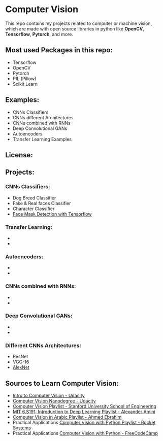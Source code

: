 # Computer Vision
This repo contains my projects related to computer or machine vision, which are made with open source libraries in python like **OpenCV**, **Tensorflow**, **Pytorch**, and more.


## Most used Packages in this repo:
* Tensorflow
* OpenCV
* Pytorch
* PIL (Pillow)
* Scikit Learn 

## Examples:
* CNNs Classifiers
* CNNs different Architectures
* CNNs combined with RNNs
* Deep Convolutional GANs
* Autoencoders
* Transfer Learning Examples

## License:


## Projects:

### CNNs Classifiers:
  * Dog Breed Classifier
  * Fake & Real faces Classifier
  * Character Classifier
  * [Face Mask Detection with Tensorflow](https://github.com/KarimElshetihy/Face_Mask_Detection_with_Tensorflow.git)


### Transfer Learning:
  * 
  * 


### Autoencoders:
  * 
  * 


### CNNs combined with RNNs:
  * 
  * 


### Deep Convolutional GANs:
  * 
  * 


### Different CNNs Architectures:
  * ResNet
  * VGG-16
  * [AlexNet]()


## Sources to Learn Computer Vision:
* [Intro to Computer Vision - Udacity](https://www.udacity.com/course/introduction-to-computer-vision--ud810)
* [Computer Vision Nanodegree - Udacity](https://www.udacity.com/course/computer-vision-nanodegree--nd891)
* [Computer Vision Playlist - Stanford University School of Engineering](https://www.youtube.com/playlist?list=PL3FW7Lu3i5JvHM8ljYj-zLfQRF3EO8sYv)
* [MIT 6.S191: Introduction to Deep Learning Playlist - Alexander Amini](https://www.youtube.com/playlist?list=PL3FW7Lu3i5JvHM8ljYj-zLfQRF3EO8sYv)
* [Computer Vision in Arabic Playlist - Ahmed Ebrahim](https://www.youtube.com/playlist?list=PLyhJeMedQd9QrXtCspclJ9ace2urp05o0)
* Practical Applications [Computer Vision with Python Playlist - Rocket Systems](https://www.youtube.com/playlist?list=PLWw98q-Xe7iH8UHARl8RGk8MRj1raY4Eh)
* Practical Applications [Computer Vision with Python - FreeCodeCamp](https://www.youtube.com/watch?v=01sAkU_NvOY) 
